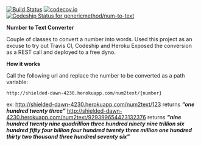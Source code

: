 
[![Build Status](https://travis-ci.org/genericmethod/num-to-text.svg?branch=develop)](https://travis-ci.org/genericmethod/num-to-text)
[![codecov.io](http://codecov.io/github/genericmethod/num-to-text/coverage.svg?branch=develop)](http://codecov.io/github/genericmethod/num-to-text?branch=develop)
[![Codeship Status for genericmethod/num-to-text](https://codeship.com/projects/58bbbb40-3c3c-0133-e335-3ebbb4d77cd4/status?branch=develop)](https://codeship.com/projects/102232)

**Number to Text Converter**

Couple of classes to convert a number into words.
Used this project as an excuse to try out Travis CI, Codeship and Heroku
Exposed the conversion as a REST call and deployed to a free dyno.

**How it works**

Call the following url and replace the number to be converted as a path variable:

    http://shielded-dawn-4230.herokuapp.com/num2text/{number}

ex: 
http://shielded-dawn-4230.herokuapp.com/num2text/123 returns ***"one hundred twenty three"***
http://shielded-dawn-4230.herokuapp.com/num2text/929399654423132376 returns ***"nine hundred twenty nine quadrillion three hundred ninety nine trillion six hundred fifty four billion four hundred twenty three million one hundred thirty two thousand three hundred seventy six"***
